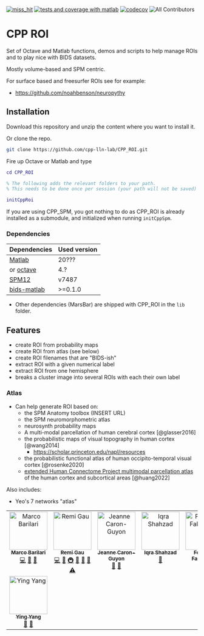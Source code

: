 [![miss_hit](https://github.com/cpp-lln-lab/CPP_ROI/actions/workflows/miss_hit.yml/badge.svg)](https://github.com/cpp-lln-lab/CPP_ROI/actions/workflows/miss_hit.yml)
[![tests and coverage with matlab](https://github.com/cpp-lln-lab/CPP_ROI/actions/workflows/run_tests_matlab.yml/badge.svg)](https://github.com/cpp-lln-lab/CPP_ROI/actions/workflows/run_tests_matlab.yml)
[![codecov](https://codecov.io/gh/cpp-lln-lab/CPP_ROI/branch/main/graph/badge.svg?token=8IoRQtbFUV)](https://codecov.io/gh/cpp-lln-lab/CPP_ROI)
![All Contributors](https://img.shields.io/badge/all_contributors-4-orange.svg?style=flat-square)

# CPP ROI

Set of Octave and Matlab functions, demos and scripts to help manage ROIs and to
play nice with BIDS datasets.

Mostly volume-based and SPM centric.

For surface based and freesurfer ROIs see for example:

-   https://github.com/noahbenson/neuropythy

## Installation

Download this repository and unzip the content where you want to install it.

Or clone the repo.

```bash
git clone https://github.com/cpp-lln-lab/CPP_ROI.git
```

Fire up Octave or Matlab and type

```matlab
cd CPP_ROI

% The following adds the relevant folders to your path.
% This needs to be done once per session (your path will not be saved)

initCppRoi
```

If you are using CPP_SPM, you got nothing to do as CPP_ROI is already installed
as a submodule, and initialized when running `initCppSpm`.

### Dependencies

| Dependencies                                                    | Used version |
| --------------------------------------------------------------- | ------------ |
| [Matlab](https://www.mathworks.com/products/matlab.html)        | 20???        |
| or [octave](https://www.gnu.org/software/octave/)               | 4.?          |
| [SPM12](https://www.fil.ion.ucl.ac.uk/spm/software/spm12/)      | v7487        |
| [bids-matlab](https://github.com/bids-standard/bids-matlab.git) | >=0.1.0      |

-   Other dependencies (MarsBar) are shipped with CPP_ROI in the `lib` folder.

## Features

-   create ROI from probability maps
-   create ROI from atlas (see below)
-   create ROI filenames that are "BIDS-ish"
-   extract ROI with a given numerical label
-   extract ROI from one hemisphere
-   breaks a cluster image into several ROIs with each their own label

### Atlas

-   Can help generate ROI based on:
    -   the SPM Anatomy toolbox (INSERT URL)
    -   the SPM neuromorphometric atlas
    -   neurosynth probability maps
    -   A multi-modal parcellation of human cerebral cortex [@glasser2016]
    -   the probabilistic maps of visual topography in human cortex [@wang2014]
        -   https://scholar.princeton.edu/napl/resources
    -   the probabilistic functional atlas of human occipito-temporal visual
        cortex [@rosenke2020]
    -   [extended Human Connectome Project multimodal parcellation atlas](https://github.com/wayalan/HCPex.git)
        of the human cortex and subcortical areas [@huang2022]

Also includes:

-   Yeo's 7 networks "atlas"
<!-- add REF and URL -->

<!-- ALL-CONTRIBUTORS-LIST:START - Do not remove or modify this section -->
<!-- prettier-ignore-start -->
<!-- markdownlint-disable -->
<table>
  <tbody>
    <tr>
      <td align="center" valign="top" width="14.28%"><a href="https://github.com/marcobarilari"><img src="https://avatars.githubusercontent.com/u/38101692?v=4?s=100" width="100px;" alt="Marco Barilari"/><br /><sub><b>Marco Barilari</b></sub></a><br /><a href="https://github.com/cpp-lln-lab/CPP_ROI/commits?author=marcobarilari" title="Code">💻</a> <a href="https://github.com/cpp-lln-lab/CPP_ROI/commits?author=marcobarilari" title="Documentation">📖</a> <a href="#ideas-marcobarilari" title="Ideas, Planning, & Feedback">🤔</a></td>
      <td align="center" valign="top" width="14.28%"><a href="https://github.com/Remi-Gau"><img src="https://avatars.githubusercontent.com/u/6961185?v=4?s=100" width="100px;" alt="Remi Gau"/><br /><sub><b>Remi Gau</b></sub></a><br /><a href="https://github.com/cpp-lln-lab/CPP_ROI/commits?author=Remi-Gau" title="Code">💻</a> <a href="https://github.com/cpp-lln-lab/CPP_ROI/commits?author=Remi-Gau" title="Documentation">📖</a> <a href="#infra-Remi-Gau" title="Infrastructure (Hosting, Build-Tools, etc)">🚇</a> <a href="#design-Remi-Gau" title="Design">🎨</a> <a href="https://github.com/cpp-lln-lab/CPP_ROI/pulls?q=is%3Apr+reviewed-by%3ARemi-Gau" title="Reviewed Pull Requests">👀</a> <a href="https://github.com/cpp-lln-lab/CPP_ROI/issues?q=author%3ARemi-Gau" title="Bug reports">🐛</a> <a href="https://github.com/cpp-lln-lab/CPP_ROI/commits?author=Remi-Gau" title="Tests">⚠️</a></td>
      <td align="center" valign="top" width="14.28%"><a href="https://github.com/JeanneCaronGuyon"><img src="https://avatars.githubusercontent.com/u/8718798?v=4?s=100" width="100px;" alt="Jeanne Caron-Guyon "/><br /><sub><b>Jeanne Caron-Guyon </b></sub></a><br /><a href="#ideas-JeanneCaronGuyon " title="Ideas, Planning, & Feedback">🤔</a> <a href="#userTesting-JeanneCaronGuyon " title="User Testing">📓</a></td>
      <td align="center" valign="top" width="14.28%"><a href="https://github.com/iqrashahzad14"><img src="https://avatars.githubusercontent.com/u/75671348?v=4?s=100" width="100px;" alt="Iqra Shahzad"/><br /><sub><b>Iqra Shahzad</b></sub></a><br /><a href="#userTesting-iqrashahzad14" title="User Testing">📓</a></td>
      <td align="center" valign="top" width="14.28%"><a href="https://github.com/fedefalag"><img src="https://avatars2.githubusercontent.com/u/50373329?v=4?s=100" width="100px;" alt="Federica Falagiarda"/><br /><sub><b>Federica Falagiarda</b></sub></a><br /><a href="https://github.com/cpp-lln-lab/CPP_ROI/issues?q=author%3Afedefalag" title="Bug reports">🐛</a> <a href="#userTesting-fedefalag" title="User Testing">📓</a></td>
      <td align="center" valign="top" width="14.28%"><a href="https://github.com/CerenB"><img src="https://avatars.githubusercontent.com/u/10451654?v=4?s=100" width="100px;" alt="Ceren Battal"/><br /><sub><b>Ceren Battal</b></sub></a><br /><a href="https://github.com/cpp-lln-lab/CPP_ROI/commits?author=CerenB" title="Code">💻</a> <a href="https://github.com/cpp-lln-lab/CPP_ROI/pulls?q=is%3Apr+reviewed-by%3ACerenB" title="Reviewed Pull Requests">👀</a> <a href="#userTesting-CerenB" title="User Testing">📓</a></td>
      <td align="center" valign="top" width="14.28%"><a href="https://github.com/JacMatu"><img src="https://avatars.githubusercontent.com/u/94451915?v=4?s=100" width="100px;" alt="Jacek Matuszewski"/><br /><sub><b>Jacek Matuszewski</b></sub></a><br /><a href="https://github.com/cpp-lln-lab/CPP_ROI/issues?q=author%3AJacMatu" title="Bug reports">🐛</a> <a href="#userTesting-JacMatu" title="User Testing">📓</a></td>
    </tr>
    <tr>
      <td align="center" valign="top" width="14.28%"><a href="https://github.com/yyang1234"><img src="https://avatars.githubusercontent.com/u/59220868?v=4?s=100" width="100px;" alt="Ying Yang"/><br /><sub><b>Ying Yang</b></sub></a><br /><a href="https://github.com/cpp-lln-lab/CPP_ROI/issues?q=author%3Ayyang1234" title="Bug reports">🐛</a> <a href="#userTesting-yyang1234" title="User Testing">📓</a></td>
    </tr>
  </tbody>
</table>

<!-- markdownlint-restore -->
<!-- prettier-ignore-end -->

<!-- ALL-CONTRIBUTORS-LIST:END -->
